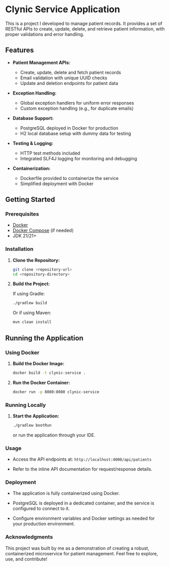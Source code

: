 # Clynic Service Application

This is a project I developed to manage patient records. It provides a set of RESTful APIs to create, update, delete, and retrieve patient information, with proper validations and error handling.

## Features

- **Patient Management APIs:**
    - Create, update, delete and fetch patient records
    - Email validation with unique UUID checks
    - Update and deletion endpoints for patient data

- **Exception Handling:**
    - Global exception handlers for uniform error responses
    - Custom exception handling (e.g., for duplicate emails)

- **Database Support:**
    - PostgreSQL deployed in Docker for production
    - H2 local database setup with dummy data for testing

- **Testing & Logging:**
    - HTTP test methods included
    - Integrated SLF4J logging for monitoring and debugging

- **Containerization:**
    - Dockerfile provided to containerize the service
    - Simplified deployment with Docker

## Getting Started

### Prerequisites

- [Docker](https://www.docker.com/)
- [Docker Compose](https://docs.docker.com/compose/) (if needed)
- JDK 21/21+

### Installation

1. **Clone the Repository:**

   ```bash
   git clone <repository-url>
   cd <repository-directory>
   
2. **Build the Project:**

    If using Gradle:

    ```bash
    ./gradlew build
    ```
    Or if using Maven:

    ```bash
    mvn clean install
   ```
   
## Running the Application

### Using Docker
1. **Build the Docker Image:**

    ```bash
    docker build -t clynic-service .
   ```

2. **Run the Docker Container:**

    ```bash
    docker run -p 8080:8080 clynic-service
   ```
   
### Running Locally

1. **Start the Application:**

    ```bash
    ./gradlew bootRun
   ```

    or run the application through your IDE.

### Usage
- Access the API endpoints at:
```http://localhost:4000/api/patients```

- Refer to the inline API documentation for request/response details.

### Deployment
- The application is fully containerized using Docker.

- PostgreSQL is deployed in a dedicated container, and the service is configured to connect to it.

- Configure environment variables and Docker settings as needed for your production environment.

### Acknowledgments
This project was built by me as a demonstration of creating a robust, containerized microservice for patient management. Feel free to explore, use, and contribute!
